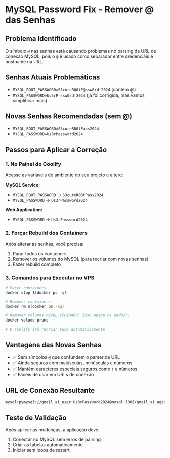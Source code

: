 # MySQL Password Fix - Remover @ das Senhas

## Problema Identificado
O símbolo `@` nas senhas está causando problemas no parsing da URL de conexão MySQL, pois o `@` é usado como separador entre credenciais e hostname na URL.

## Senhas Atuais Problemáticas
- `MYSQL_ROOT_PASSWORD=S3cureR00tP@ssw0rd!2024` (contém @)
- `MYSQL_PASSWORD=Us3rP-ssw0rd!2024` (já foi corrigida, mas vamos simplificar mais)

## Novas Senhas Recomendadas (sem @)
- `MYSQL_ROOT_PASSWORD=S3cureR00tPass2024` 
- `MYSQL_PASSWORD=Us3rPassword2024`

## Passos para Aplicar a Correção

### 1. No Painel do Coolify
Acesse as variáveis de ambiente do seu projeto e altere:

**MySQL Service:**
- `MYSQL_ROOT_PASSWORD` → `S3cureR00tPass2024`
- `MYSQL_PASSWORD` → `Us3rPassword2024`

**Web Application:**
- `MYSQL_PASSWORD` → `Us3rPassword2024`

### 2. Forçar Rebuild dos Containers
Após alterar as senhas, você precisa:
1. Parar todos os containers
2. Remover os volumes do MySQL (para recriar com novas senhas)
3. Fazer rebuild completo

### 3. Comandos para Executar no VPS
```bash
# Parar containers
docker stop $(docker ps -q)

# Remover containers
docker rm $(docker ps -aq)

# Remover volumes MySQL (CUIDADO: isso apaga os dados!)
docker volume prune -f

# O Coolify irá recriar tudo automaticamente
```

## Vantagens das Novas Senhas
- ✅ Sem símbolos `@` que confundem o parser de URL
- ✅ Ainda seguras com maiúsculas, minúsculas e números
- ✅ Mantêm caracteres especiais seguros como `!` e números
- ✅ Fáceis de usar em URLs de conexão

## URL de Conexão Resultante
```
mysql+pymysql://gmail_ai_user:Us3rPassword2024@mysql:3306/gmail_ai_agent
```

## Teste de Validação
Após aplicar as mudanças, a aplicação deve:
1. Conectar no MySQL sem erros de parsing
2. Criar as tabelas automaticamente
3. Iniciar sem loops de restart
